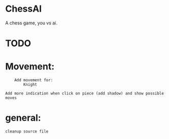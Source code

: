 # ChessAI

A chess game, you vs ai.

# TODO
# Movement:
        Add movement for:
            Knight
            
    Add more indication when click on piece (add shadow) and show possible moves
        

# general:
    cleanup source file
